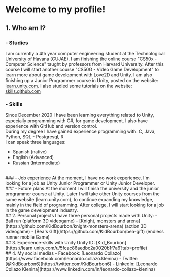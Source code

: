 # Welcome to my profile!


## 1. Who am I?
### - Studies
I am currently a 4th year computer engineering student at the Technological University of Havana (CUJAE). I am finishing the online course "CS50x - Computer Science" taught by professors from Harvard University. After this course I will start another course "CS50G - Video Game Development" to learn more about game development with Love2D and Unity. I am also finishing up a Junior Programmer course in Unity, posted on the website: [learn.unity.com](https://learn.unity.com/). I also studied some tutorials on the website: [skills.github.com](https://skills.github.com/)
<br>
### - Skills
Since December 2020 I have been learning everything related to Unity, especially programming with C#, for game development. I also have experience with GitHub and version control.
<br>
During my degree I have gained experience programming with:
C, Java, Python, SQL - Postgresql, R
<br>
I can speak three languages:
- Spanish (native)
- English (Advanced)
- Russian (Intermediate)
<br>
### - Job experience
At the moment, I have no work experience. I'm looking for a job as Unity Junior Programmer or Unity Junior Developer.
<br>
### - Future plans
At the moment I will finish the university and the junior programmer course at Unity. Later I will take other Unity courses from the same website (learn.unity.com), to continue expanding my knowledge, mainly in the field of programming. After college, I will start looking for a job in the game development industry.
<br>
## 2. Personal projects
I have three personal projects made with Unity:
- Ball run (platform 3D videogame)
- [Knight, monsters and arena](https://github.com/KidBourbon/knight-monsters-arena) (action 3D videogame)
- [Bea's Gift](https://github.com/KidBourbon/bea-gift) (endless runner mobile Game)
<br>
## 3. Experience-skills with Unity
Unity ID: [Kid_Bourbon](https://learn.unity.com/u/5fcac86aedbc2a0020b1f7a6?tab=profile)
<br>
## 4. My social medias
- Facebook: [Leonardo Collazo](https://www.facebook.com/leonardo.collazo.klenina)
- Twitter: [@KidBourbon6](https://twitter.com/KidBourbon6)
- LinkedIn: [Leonardo Collazo Klenina](https://www.linkedin.com/in/leonardo-collazo-klenina)
